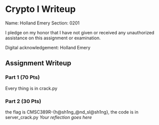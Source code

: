 # Crypto I Writeup

Name: Holland Emery
Section: 0201

I pledge on my honor that I have not given or received any unauthorized
assistance on this assignment or examination.

Digital acknowledgement: Holland Emery

## Assignment Writeup

### Part 1 (70 Pts)
Every thing is in crack.py
### Part 2 (30 Pts)
the flag is CMSC389R-{h@sh1ng_@nd_sl@sh1ng}, the code is in server_crack.py
*Your reflection goes here*
